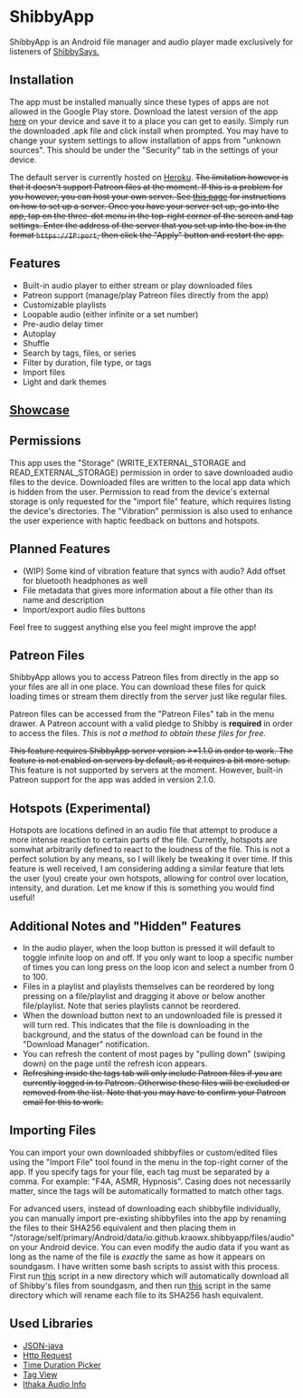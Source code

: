 # ShibbyApp
ShibbyApp is an Android file manager and audio player made exclusively for listeners of [ShibbySays.](https://www.reddit.com/r/ShibbySays/)

## Installation
The app must be installed manually since these types of apps are not allowed in the Google Play store. Download the latest version of the app [here](https://github.com/kraowx/shibbyapp/releases/latest) on your device and save it to a place you can get to easily. Simply run the downloaded .apk file and click install when prompted. You may have to change your system settings to allow installation of apps from "unknown sources". This should be under the "Security" tab in the settings of your device.

The default server is currently hosted on [Heroku](https://shibbyapp.herokuapp.com). <s>The limitation however is that it doesn't support Patreon files at the moment. If this is a problem for you however, you can host your own server. See [this page](https://github.com/kraowx/shibbyapp-server) for instructions on how to set up a server. Once you have your server set up, go into the app, tap on the three-dot menu in the top-right corner of the screen and tap settings. Enter the address of the server that you set up into the box in the format <code>https://IP:port</code>, then click the "Apply" button and restart the app.</s>

## Features
- Built-in audio player to either stream or play downloaded files
- Patreon support (manage/play Patreon files directly from the app)
- Customizable playlists
- Loopable audio (either infinite or a set number)
- Pre-audio delay timer
- Autoplay
- Shuffle
- Search by tags, files, or series
- Filter by duration, file type, or tags
- Import files
- Light and dark themes

## [Showcase](https://ibb.co/album/gDq3aa)

## Permissions
This app uses the "Storage" (WRITE\_EXTERNAL\_STORAGE and READ\_EXTERNAL\_STORAGE) permission in order to save downloaded audio files to the device. Downloaded files are written to the local app data which is hidden from the user. Permission to read from the device's external storage is only requested for the "import file" feature, which requires listing the device's directories. The "Vibration" permission is also used to enhance the user experience with haptic feedback on buttons and hotspots.

## Planned Features
- (WIP) Some kind of vibration feature that syncs with audio? Add offset for bluetooth headphones as well
- File metadata that gives more information about a file other than its name and description
- Import/export audio files buttons

Feel free to suggest anything else you feel might improve the app!

## Patreon Files
ShibbyApp allows you to access Patreon files from directly in the app so your files are all in one place. You can download these files for quick loading times or stream them directly from the server just like regular files.

Patreon files can be accessed from the "Patreon Files" tab in the menu drawer. A Patreon account with a valid pledge to Shibby is **required** in order to access the files. *This is not a method to obtain these files for free.*

<s>This feature requires ShibbyApp server version >=1.1.0 in order to work. The feature is not enabled on servers by default, as it requires a bit more setup.</s>
This feature is not supported by servers at the moment. However, built-in Patreon support for the app was added in version 2.1.0.

## Hotspots (Experimental)
Hotspots are locations defined in an audio file that attempt to produce a more intense reaction to certain parts of the file. Currently, hotspots are somwhat arbitrarily defined to react to the loudness of the file. This is not a perfect solution by any means, so I will likely be tweaking it over time. If this feature is well received, I am considering adding a similar feature that lets the user (you) create your own hotspots, allowing for control over location, intensity, and duration. Let me know if this is something you would find useful!

## Additional Notes and "Hidden" Features
- In the audio player, when the loop button is pressed it will default to toggle infinite loop on and off. If you only want to loop a specific number of times you can long press on the loop icon and select a number from 0 to 100.
- Files in a playlist and playlists themselves can be reordered by long pressing on a file/playlist and dragging it above or below another file/playlist. Note that series playlists cannot be reordered.
- When the download button next to an undownloaded file is pressed it will turn red. This indicates that the file is downloading in the background, and the status of the download can be found in the "Download Manager" notification.
- You can refresh the content of most pages by "pulling down" (swiping down) on the page until the refresh icon appears.
- <s>Refreshing inside the tags tab will only include Patreon files if you are currently logged in to Patreon. Otherwise these files will be excluded or removed from the list. Note that you may have to confirm your Patreon email for this to work.</s>

## Importing Files
You can import your own downloaded shibbyfiles or custom/edited files using the "Import File" tool found in the menu in the top-right corner of the app. If you specify tags for your file, each tag must be separated by a comma. For example: "F4A, ASMR, Hypnosis". Casing does not necessarily matter, since the tags will be automatically formatted to match other tags.

For advanced users, instead of downloading each shibbyfile individually, you can manually import pre-existing shibbyfiles into the app by renaming the files to their SHA256 equivalent and then placing them in "/storage/self/primary/Android/data/io.github.kraowx.shibbyapp/files/audio" on your Android device. You can even modify the audio data if you want as long as the name of the file is *exactly* the same as how it appears on soundgasm. I have written some bash scripts to assist with this process. First run [this](https://gist.github.com/kraowx/4c1506f4dbb643f49203669756168413) script in a new directory which will automatically download all of Shibby's files from soundgasm, and then run [this](https://gist.github.com/kraowx/24104f038b9fee14a1466367381d465b) script in the same directory which will rename each file to its SHA256 hash equivalent.

## Used Libraries
- [JSON-java](https://github.com/stleary/JSON-java)
- [Http Request](https://github.com/kevinsawicki/http-request)
- [Time Duration Picker](https://github.com/svenwiegand/time-duration-picker)
- [Tag View](https://github.com/whilu/AndroidTagView)
- [Ithaka Audio Info](https://github.com/beckchr/ithaka-audioinfo)
